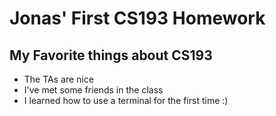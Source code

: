 # Jonas' First CS193 Homework

## My Favorite things about CS193
- The TAs are nice
- I've met some friends in the class
- I learned how to use a terminal for the first time :)
